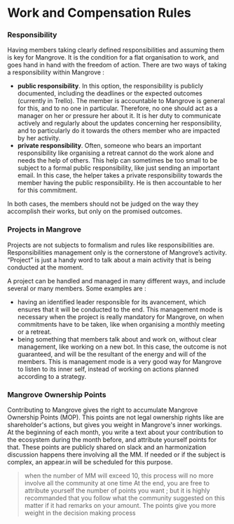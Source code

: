 # Work and Compensation Rules



### Responsibility

Having members taking clearly defined responsibilities and assuming them is key for Mangrove. It is the condition for a flat organisation to work, and goes hand in hand with the freedom of action. There are two ways of taking a responsibility within Mangrove :
- **public responsibility**. In this option, the responsibility is publicly documented, including the deadlines or the expected outcomes (currently in Trello). The member is accountable to Mangrove is general for this, and to no one in particular. Therefore, no one should act as a manager on her or pressure her about it. It is her duty to communicate actively and regularly about the updates concerning her responsibility, and to particularly do it towards the others member who are impacted by her activity.
- **private responsibility**. Often, someone who bears an important responsibility like organising a retreat cannot do the work alone and needs the help of others. This help can sometimes be too small to be subject to a formal public responsibility, like just sending an important email. In this case, the helper takes a private responsibility towards the member having the public responsibility. He is then accountable to her for this commitment.

In both cases, the members should not be judged on the way they accomplish their works, but only on the promised outcomes.


### Projects in Mangrove

Projects are not subjects to formalism and rules like responsibilities are. Responsibilities management only is the cornerstone of Mangrove’s activity. “Project” is just a handy word to talk about a main activity that is being conducted at the moment.

A project can be handled and managed in many different ways, and include several or many members. Some examples are :
- having an identified leader responsible for its avancement, which ensures that it will be conducted to the end. This management mode is necessary when the project is really mandatory for Mangrove, on when commitments have to be taken, like when organising a monthly meeting or a retreat.
- being something that members talk about and work on, without clear management, like working on a new bot. In this case, the outcome is not guaranteed, and will be the resultant of the energy and will of the members. This is management mode is a very good way for Mangrove to listen to its inner self, instead of working on actions planned according to a strategy.



### Mangrove Ownership Points
Contributing to Mangrove gives the right to accumulate Mangrove Ownership Points (MOP). This points are not legal ownership rights like are shareholder's actions, but gives you weight in Mangrove's inner workings. 
At the beginning of each month, you write a text about your contribution to the ecosystem during the month before, and attribute yourself points for that. These points are publicly shared on slack and an harmonization discussion happens there involving all the MM. If needed or if the subject is complex, an appear.in will be scheduled for this purpose.
> when the number of MM will exceed 10, this process will no more involve all the community at one time
At the end, you are free to attribute yourself the number of points you want ; but it is highly recommanded that you follow what the community suggested on this matter if it had remarks on your amount.
The points give you more weight in the decision making process

